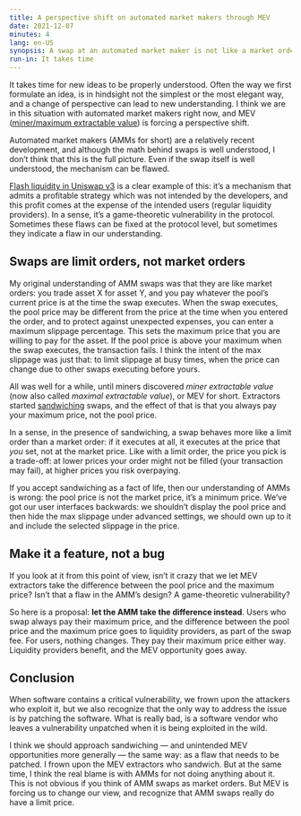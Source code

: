 ```yaml
---
title: A perspective shift on automated market makers through MEV
date: 2021-12-07
minutes: 4
lang: en-US
synopsis: A swap at an automated market maker is not like a market order, it behaves more like a limit order. This is the change of perspective that MEV is forcing us to make.
run-in: It takes time
---
```


It takes time for new ideas to be properly understood.
Often the way we first formulate an idea,
is in hindsight not the simplest or the most elegant way,
and a change of perspective can lead to new understanding.
I think we are in this situation with automated market makers right now,
and MEV ([miner/maximum extractable value][mev]) is forcing a perspective shift.

Automated market makers (<abbr>AMM</abbr>s for short) are a relatively recent development,
and although the math behind swaps is well understood,
I don’t think that this is the full picture.
Even if the swap itself is well understood, the mechanism can be flawed.

[Flash liquidity in Uniswap v3][flashlp] is a clear example of this:
it’s a mechanism that admits a profitable strategy which was not intended by the developers,
and this profit comes at the expense of the intended users (regular liquidity providers).
In a sense, it’s a game-theoretic vulnerability in the protocol.
Sometimes these flaws can be fixed at the protocol level,
but sometimes they indicate a flaw in our understanding.

[mev]:     https://ethereum.org/en/developers/docs/mev/
[flashlp]: https://twitter.com/revertfinance/status/1409642606082940930

Swaps are limit orders, not market orders
-----------------------------------------

My original understanding of AMM swaps was that they are like market orders:
you trade asset X for asset Y,
and you pay whatever the pool’s current price is at the time the swap executes.
When the swap executes, the pool price may be different
from the price at the time when you entered the order,
and to protect against unexpected expenses,
you can enter a maximum slippage percentage.
This sets the maximum price that you are willing to pay for the asset.
If the pool price is above your maximum when the swap executes,
the transaction fails.
I think the intent of the max slippage was just that:
to limit slippage at busy times,
when the price can change due to other swaps executing before yours.

All was well for a while,
until miners discovered _miner extractable value_
(now also called _maximal extractable value_), or MEV for short.
Extractors started [sandwiching][sandwiching] swaps,
and the effect of that is that you always pay your maximum price,
not the pool price.

In a sense,
in the presence of sandwiching,
a swap behaves more like a limit order than a market order:
if it executes at all, it executes at the price that _you_ set,
not at the market price.
Like with a limit order,
the price you pick is a trade-off:
at lower prices your order might not be filled (your transaction may fail),
at higher prices you risk overpaying.

[sandwiching]: https://ethereum.org/en/developers/docs/mev/#mev-examples-sandwich-trading

If you accept sandwiching as a fact of life,
then our understanding of <abbr>AMM</abbr>s is wrong:
the pool price is not the market price,
it’s a minimum price.
We’ve got our user interfaces backwards:
we shouldn’t display the pool price
and then hide the max slippage under advanced settings,
we should own up to it and include the selected slippage in the price.

Make it a feature, not a bug
----------------------------

If you look at it from this point of view,
isn’t it crazy that we let MEV extractors
take the difference between the pool price and the maximum price?
Isn’t that a flaw in the AMM’s design?
A game-theoretic vulnerability?

So here is a proposal: **let the AMM take the difference instead**.
Users who swap always pay their maximum price,
and the difference between the pool price and the maximum price
goes to liquidity providers, as part of the swap fee.
For users, nothing changes.
They pay their maximum price either way.
Liquidity providers benefit,
and the MEV opportunity goes away.

Conclusion
----------

When software contains a critical vulnerability,
we frown upon the attackers who exploit it,
but we also recognize that the only way to address the issue is by patching the software.
What is really bad,
is a software vendor who leaves a vulnerability unpatched
when it is being exploited in the wild.

I think we should approach sandwiching
— and unintended MEV opportunities more
generally — the same way: as a flaw that needs to be patched.
I frown upon the MEV extractors who sandwich.
But at the same time, I think the real blame is with <abbr>AMM</abbr>s
for not doing anything about it.
This is not obvious if you think of AMM swaps as market orders.
But MEV is forcing us to change our view,
and recognize that AMM swaps really do have a limit price.
